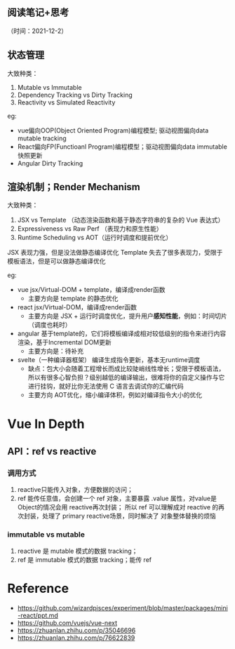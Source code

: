 ## 阅读笔记+思考
（时间：2021-12-2）
## 状态管理
大致种类：
1. Mutable vs Immutable
2. Dependency Tracking vs Dirty Tracking
3. Reactivity vs Simulated Reactivity

eg:
* vue偏向OOP(Object Oriented Program)编程模型; 驱动视图偏向data mutable tracking
* React偏向FP(Functioanl Program)编程模型；驱动视图偏向data immutable快照更新
* Angular Dirty Tracking
## 渲染机制；Render Mechanism
大致种类：
1. JSX vs Template （动态渲染函数和基于静态字符串的复杂的 Vue 表达式）
2. Expressiveness vs Raw Perf （表现力和原生性能）
3. Runtime Scheduling vs AOT（运行时调度和提前优化）

JSX 表现力强，但是没法做静态编译优化
Template 失去了很多表现力，受限于模板语法，但是可以做静态编译优化

eg:
* vue jsx/Virtual-DOM + template，编译成render函数
    * 主要方向是 template 的静态优化
* react jsx/Virtual-DOM，编译成render函数
    * 主要方向是 JSX + 运行时调度优化，提升用户**感知性能**，例如：时间切片（调度也耗时）
* angular 基于template的，它们将模板编译成相对较低级别的指令来进行内容渲染，基于Incremental DOM更新
    * 主要方向是：待补充
* svelte（一种编译器框架） 编译生成指令更新，基本无runtime调度
    * 缺点：包大小会随着工程增长而成比较陡峭线性增长；受限于模板语法，所以有很多心智负担？级别越低的编译输出，很难将你的自定义操作与它进行挂钩，就好比你无法使用 C 语言去调试你的汇编代码
    * 主要方向 AOT优化，缩小编译体积，例如对编译指令大小的优化

# Vue In Depth
## API：ref vs reactive

### 调用方式
1. reactive只能传入对象，方便数据的访问；
2. ref 能传任意值，会创建一个 ref 对象，主要暴露 .value 属性，对value是Object的情况会用 reactive再次封装；
所以 ref 可以理解成对 reactive 的再次封装，处理了 primary reactive场景，同时解决了 对象整体替换的烦恼
### immutable vs mutable
1. reactive 是 mutable 模式的数据 tracking；
2. ref 是 immutable 模式的数据 tracking；能传 ref

# Reference
* https://github.com/wizardpisces/experiment/blob/master/packages/mini-react/ppt.md
* https://github.com/vuejs/vue-next
* https://zhuanlan.zhihu.com/p/35046696
* https://zhuanlan.zhihu.com/p/76622839

